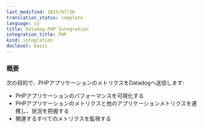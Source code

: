```yaml
---
last_modified: 2015/07/16
translation_status: complete
language: ja
title: Datadog-PHP Integration
integration_title: PHP
kind: integration
doclevel: basic
---
```


<!-- Connect your PHP applications to Datadog to:

* Visualize their performance
* Correlate their performance with the rest of your applications
* Monitor any relevant metric -->

### 概要


次の目的で、PHPアプリケーションのメトリクスをDatadogへ送信します:

* PHPアプリケーションのパフォーマンスを可視化する
* PHPアプリケーションのメトリクスと他のアプリケーションメトリクスを連携し、状況を把握する
* 関連するすべてのメトリクスを監視する
